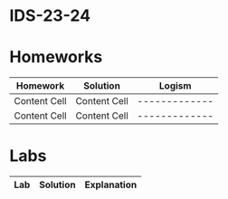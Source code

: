 # IDS-23-24

# Homeworks
| Homework | Solution | Logism |
| ------------- | ------------- | ------------- |
| Content Cell  | Content Cell  | ------------- |
| Content Cell  | Content Cell  | ------------- |

# Labs
| Lab | Solution | Explanation |
| ------------- | ------------- | ------------- | 
